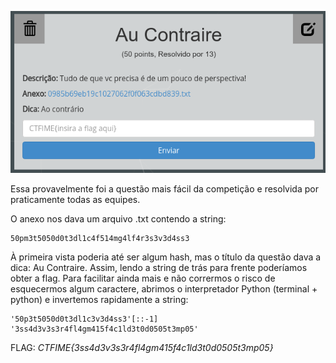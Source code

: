 ![crypto50](../../_images/crypto50.png)

Essa provavelmente foi a questão mais fácil da competição e resolvida por praticamente todas as equipes.

O anexo nos dava um arquivo .txt contendo a string:

    50pm3t5050d0t3dl1c4f514mg4lf4r3s3v3d4ss3

À primeira vista poderia até ser algum hash, mas o título da questão dava a dica: Au Contraire. Assim, lendo a string de trás para frente poderíamos obter a flag. Para facilitar ainda mais e não corrermos o risco de esquecermos algum caractere, abrimos o interpretador Python (terminal + python) e invertemos rapidamente a string:

    '50p3t5050d0t3dl1c3v3d4ss3'[::-1]
    '3ss4d3v3s3r4fl4gm415f4c1ld3t0d0505t3mp05'

FLAG: *CTFIME{3ss4d3v3s3r4fl4gm415f4c1ld3t0d0505t3mp05}*
